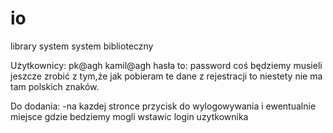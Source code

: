# io
library system
system biblioteczny


Użytkownicy: pk@agh kamil@agh hasła to: password coś będziemy musieli jeszcze zrobić z tym,że jak pobieram te dane z rejestracji to niestety nie ma tam polskich znaków.

Do dodania: -na kazdej stronce przycisk do wylogowywania i ewentualnie miejsce gdzie bedziemy mogli wstawic login uzytkownika
